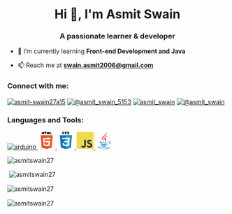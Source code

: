 <h1 align="center">Hi 👋, I'm Asmit Swain</h1>
<h3 align="center">A passionate learner & developer</h3>

<!--- 🔭 I’m currently working on **     ** -->

- 🌱 I’m currently learning **Front-end Development and Java**

<!--- 👨‍💻 All of my projects are available at [          ](             ) -->

- 📫 Reach me at **swain.asmit2006@gmail.com**

<h3 align="left">Connect with me:</h3>
<p align="left">
<a href="https://linkedin.com/in/asmit-swain27a15" target="blank"><img align="center" src="https://raw.githubusercontent.com/rahuldkjain/github-profile-readme-generator/master/src/images/icons/Social/linked-in-alt.svg" alt="asmit-swain27a15" height="30" width="40" /></a>
<a href="https://www.hackerrank.com/asmit_swain_5153" target="blank"><img align="center" src="https://raw.githubusercontent.com/rahuldkjain/github-profile-readme-generator/master/src/images/icons/Social/hackerrank.svg" alt="@asmit_swain_5153" height="30" width="40" /></a>
<a href="https://www.leetcode.com/asmit_swain" target="blank"><img align="center" src="https://raw.githubusercontent.com/rahuldkjain/github-profile-readme-generator/master/src/images/icons/Social/leet-code.svg" alt="asmit_swain" height="30" width="40" /></a>
<a href="https://www.hackerearth.com/@asmit_swain" target="blank"><img align="center" src="https://raw.githubusercontent.com/rahuldkjain/github-profile-readme-generator/master/src/images/icons/Social/hackerearth.svg" alt="@asmit_swain" height="30" width="40" /></a>
</p>

<h3 align="left">Languages and Tools:</h3>
<p align="left"> <a href="https://www.arduino.cc/" target="_blank" rel="noreferrer"> <img src="https://cdn.worldvectorlogo.com/logos/arduino-1.svg" alt="arduino" width="40" height="40"/> </a> <a href="https://www.w3.org/html/" target="_blank" rel="noreferrer"> <img src="https://raw.githubusercontent.com/devicons/devicon/master/icons/html5/html5-original-wordmark.svg" alt="html5" width="40" height="40"/> </a> <a href="https://www.w3schools.com/css/" target="_blank" rel="noreferrer"> <img src="https://raw.githubusercontent.com/devicons/devicon/master/icons/css3/css3-original-wordmark.svg" alt="css3" width="40" height="40"/> </a>  <a href="https://developer.mozilla.org/en-US/docs/Web/JavaScript" target="_blank" rel="noreferrer"> <img src="https://raw.githubusercontent.com/devicons/devicon/master/icons/javascript/javascript-original.svg" alt="javascript" width="40" height="40"/> </a> <a href="https://www.java.com" target="_blank" rel="noreferrer"> <img src="https://raw.githubusercontent.com/devicons/devicon/master/icons/java/java-original.svg" alt="java" width="40" height="40"/> </a></p>

<p align="left"> <img src="https://komarev.com/ghpvc/?username=asmitswain27&label=Profile%20views&color=0e75b6&style=flat" alt="asmitswain27" /> </p>
<p>&nbsp;<img align="center" src="https://github-readme-stats.vercel.app/api?username=asmitswain27&show_icons=true&locale=en" alt="asmitswain27" /></p>
<p><img align="center" src="https://github-readme-streak-stats.herokuapp.com/?user=asmitswain27&" alt="asmitswain27" /></p>
<p><img align="center" src="https://github-readme-stats.vercel.app/api/top-langs?username=asmitswain27&show_icons=true&locale=en&layout=compact" alt="asmitswain27" /></p>
